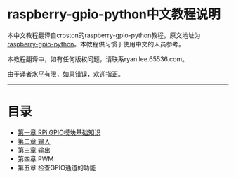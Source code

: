 # raspberry-gpio-python中文教程说明

本中文教程翻译自croston的raspberry-gpio-python教程，原文地址为[raspberry-gpio-python](https://sourceforge.net/projects/raspberry-gpio-python/)。本教程供习惯于使用中文的人员参考。

本教程翻译中，如有任何版权问题，请联系ryan.lee.65536.com。

由于译者水平有限，如果错误，欢迎指正。

---------
# 目录
- [第一章 RPi.GPIO模块基础知识](https://github.com/ryanlee65536/raspberry-gpio-python-zh/blob/master/docs/%E7%AC%AC%E4%B8%80%E7%AB%A0_RPi.GPIO%E6%A8%A1%E5%9D%97%E5%9F%BA%E7%A1%80%E7%9F%A5%E8%AF%86.md)
- [第二章 输入](https://github.com/ryanlee65536/raspberry-gpio-python-zh/blob/master/docs/%E7%AC%AC%E4%BA%8C%E7%AB%A0_%E8%BE%93%E5%85%A5.md)
- 第三章 输出
- 第四章 PWM
- 第五章 检查GPIO通道的功能
